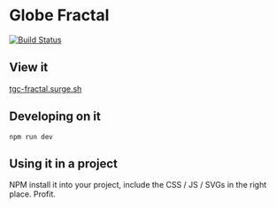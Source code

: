 # Globe Fractal

[![Build Status](https://travis-ci.org/theglobechurch/fractal.svg?branch=master)](https://travis-ci.org/theglobechurch/fractal)

## View it

[tgc-fractal.surge.sh](https://tgc-fractal.surge.sh/)

## Developing on it

`npm run dev`

## Using it in a project

NPM install it into your project, include the CSS / JS / SVGs in the right place. Profit.
